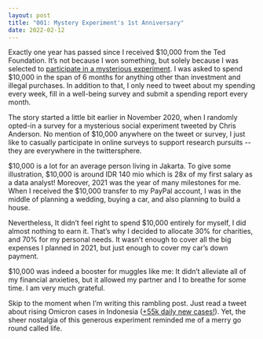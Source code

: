 ```yaml
---
layout: post
title: "001: Mystery Experiment's 1st Anniversary"
date: 2022-02-12
---
```

Exactly one year has passed since I received $10,000 from the Ted Foundation. It’s not because I won something, but solely because I was selected to [participate in a mysterious experiment](https://twitter.com/annabellewenas/status/1365439729957621761?s=20&t=lx0TZFXQXpObiPHTiC0SRg). I was asked to spend $10,000 in the span of 6 months for anything other than investment and illegal purchases. In addition to that, I only need to tweet about my spending every week, fill in a well-being survey and submit a spending report every month. 

The story started a little bit earlier in November 2020, when I randomly opted-in a survey for a mysterious social experiment tweeted by Chris Anderson. No mention of $10,000 anywhere on the tweet or survey, I just like to casually participate in online surveys to support research pursuits -- they are everywhere in the twittersphere.  

$10,000 is a lot for an average person living in Jakarta. To give some illustration, $10,000 is around IDR 140 mio which is 28x of my first salary as a data analyst! Moreover, 2021 was the year of many milestones for me. When I received the $10,000 transfer to my PayPal account, I was in the middle of planning a wedding, buying a car, and also planning to build a house.

Nevertheless, It didn’t feel right to spend $10,000 entirely for myself, I did almost nothing to earn it. That’s why I decided to allocate 30% for charities, and 70% for my personal needs. It wasn’t enough to cover all the big expenses I planned in 2021, but just enough to cover my car’s down payment.

$10,000 was indeed a booster for muggles like me: It didn’t alleviate all of my financial anxieties, but it allowed my partner and I to breathe for some time. I am very much grateful. 

Skip to the moment when I’m writing this rambling post. Just read a tweet about rising Omicron cases in Indonesia ([+55k daily new cases!](https://twitter.com/nuicemedia/status/1492454295446634496?s=20&t=lx0TZFXQXpObiPHTiC0SRg)). Yet, the sheer nostalgia of this generous experiment reminded me of a merry go round called life.
